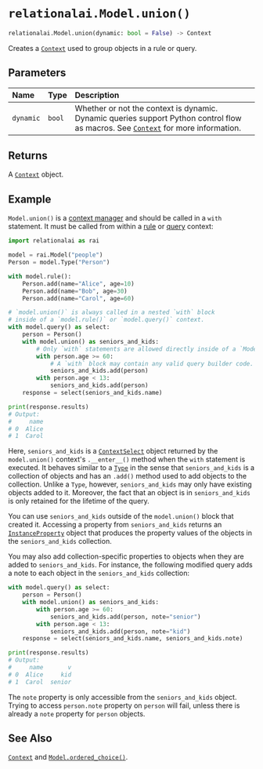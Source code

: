 # `relationalai.Model.union()`

```python
relationalai.Model.union(dynamic: bool = False) -> Context
```

Creates a [`Context`](../Context/README.md) used to group objects in a rule or query.

## Parameters

| Name | Type | Description |
| :--- | :--- | :------ |
| `dynamic` | `bool` | Whether or not the context is dynamic. Dynamic queries support Python control flow as macros. See [`Context`](../Context/README.md) for more information. |

## Returns

A [`Context`](../Context/README.md) object.

## Example

`Model.union()` is a [context manager](https://docs.python.org/3/glossary.html#term-context-manager)
and should be called in a `with` statement.
It must be called from within a [rule](./rule.md) or [query](./query.md) context:

```python
import relationalai as rai

model = rai.Model("people")
Person = model.Type("Person")

with model.rule():
    Person.add(name="Alice", age=10)
    Person.add(name="Bob", age=30)
    Person.add(name="Carol", age=60)

# `model.union()` is always called in a nested `with` block
# inside of a `model.rule()` or `model.query()` context.
with model.query() as select:
    person = Person()
    with model.union() as seniors_and_kids:
        # Only `with` statements are allowed directly inside of a `Model.union()` context.
        with person.age >= 60:
            # A `with` block may contain any valid query builder code.
            seniors_and_kids.add(person)
        with person.age < 13:
            seniors_and_kids.add(person)
    response = select(seniors_and_kids.name)

print(response.results)
# Output:
#     name
# 0  Alice
# 1  Carol
```

Here, `seniors_and_kids` is a [`ContextSelect`](../ContextSelect/README.md) object returned by
the `model.union()` context's `.__enter__()` method when the `with` statement is executed.
It behaves similar to a [`Type`](../Type/README.md) in the sense that
`seniors_and_kids` is a collection of objects and has an `.add()` method used to add objects to the collection.
Unlike a `Type`, however, `seniors_and_kids` may only have existing objects added to it.
Moreover, the fact that an object is in `seniors_and_kids` is only retained for the lifetime of the query.

You can use `seniors_and_kids` outside of the `model.union()` block that created it.
Accessing a property from `seniors_and_kids` returns an [`InstanceProperty`](../InstanceProperty.md) object that
produces the property values of the objects in the `seniors_and_kids` collection.

You may also add collection-specific properties to objects when they are added to `seniors_and_kids`.
For instance, the following modified query adds a note to each object in the `seniors_and_kids` collection:

```python
with model.query() as select:
    person = Person()
    with model.union() as seniors_and_kids:
        with person.age >= 60:
            seniors_and_kids.add(person, note="senior")
        with person.age < 13:
            seniors_and_kids.add(person, note="kid")
    response = select(seniors_and_kids.name, seniors_and_kids.note)

print(response.results)
# Output:
#     name       v
# 0  Alice     kid
# 1  Carol  senior
```

The `note` property is only accessible from the `seniors_and_kids` object.
Trying to access `person.note` property on `person` will fail,
unless there is already a `note` property for `person` objects.

## See Also

[`Context`](../Context/README.md) and [`Model.ordered_choice()`](./ordered_choice.md).
